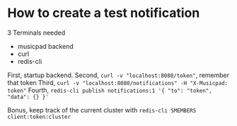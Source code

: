 How to create a test notification
=================================

3 Terminals needed

  * musicpad backend
  * curl
  * redis-cli


First, startup backend.
Second, `curl -v "localhost:8080/token"`, remember that token
Third, `curl -v "localhost:8080/notifications" -H "X-Musicpad: token"`
Fourth, `redis-cli publish notifications:1 '{ "to": "token", "data": {} }'`

Bonus, keep track of the current cluster with
`redis-cli SMEMBERS client:token:cluster`
